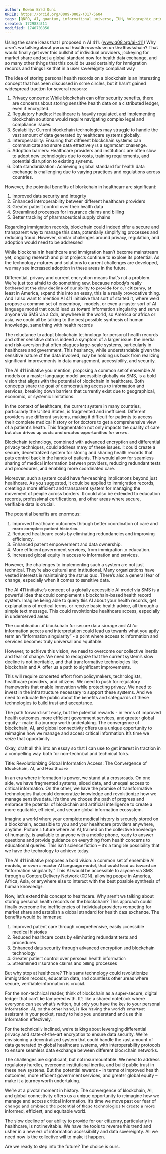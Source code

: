 ```yaml
---
author: Rowan Brad Quni
ORCID: https://orcid.org/0009-0002-4317-5604
tags: [QNFO, AI, quantum, informational universe, IUH, holographic principle]
created: 1729884711
modified: 1740708850
---
```


Using the same ideas that I proposed in AI 411. (www.q08.org/ai-411) Why aren’t we talking about personal health records on on the Blockchain? That would finally get over this bullshit of individual providers, jockeying for market share and set a global standard now for health data exchange, and so many other things that this could be used certainly for immigration records and things like that in a user sovereignty compliant way

The idea of storing personal health records on a blockchain is an interesting concept that has been discussed in some circles, but it hasn’t gained widespread traction for several reasons:

1. Privacy concerns: While blockchain can offer security benefits, there are concerns about storing sensitive health data on a distributed ledger, even if encrypted.
2. Regulatory hurdles: Healthcare is heavily regulated, and implementing blockchain solutions would require navigating complex legal and compliance issues.
3. Scalability: Current blockchain technologies may struggle to handle the vast amount of data generated by healthcare systems globally.
4. Interoperability: Ensuring that different blockchain systems can communicate and share data effectively is a significant challenge.
5. Adoption barriers: Healthcare providers and institutions are often slow to adopt new technologies due to costs, training requirements, and potential disruption to existing systems.
6. Data standardization: Achieving a global standard for health data exchange is challenging due to varying practices and regulations across countries.

However, the potential benefits of blockchain in healthcare are significant:

1. Improved data security and integrity
2. Enhanced interoperability between different healthcare providers
3. Greater patient control over their health data
4. Streamlined processes for insurance claims and billing
5. Better tracking of pharmaceutical supply chains

Regarding immigration records, blockchain could indeed offer a secure and transparent way to manage this data, potentially simplifying processes and reducing fraud. However, similar challenges around privacy, regulation, and adoption would need to be addressed.

While blockchain in healthcare and immigration hasn’t become mainstream yet, ongoing research and pilot projects continue to explore its potential. As the technology matures and solutions to current challenges are developed, we may see increased adoption in these areas in the future.

Differential, privacy and current encryption means that’s not a problem. We’re just too afraid to do something new, because nobody’s really bothered at the slow decline of our ability to provide for our citizenry, at least in America, expand this into an essay, this is a really provocative thing. And I also want to mention AI 411 initiative that sort of started it, where we’d propose a common set of ensemboy, I models, or even a master sort of AI language model that could lead us toward information singularity and serve anyone via SMS via a Cdn, anywhere in the world, so America or africa or asia, we could all be talking to the best possible synthesis of human knowledge, same thing with health records

The reluctance to adopt blockchain technology for personal health records and other sensitive data is indeed a symptom of a larger issue: the inertia and risk-aversion that often plagues large-scale systems, particularly in healthcare and government. This hesitancy, while understandable given the sensitive nature of the data involved, may be holding us back from realizing significant improvements in data management, accessibility, and security.

The AI 411 initiative you mention, proposing a common set of ensemble AI models or a master language model accessible globally via SMS, is a bold vision that aligns with the potential of blockchain in healthcare. Both concepts share the goal of democratizing access to information and services, breaking down barriers that currently exist due to geographical, economic, or systemic limitations.

In the context of healthcare, the current system in many countries, particularly the United States, is fragmented and inefficient. Different providers use different systems, making it difficult for patients to access their complete medical history or for doctors to get a comprehensive view of a patient’s health. This fragmentation not only impacts the quality of care but also drives up costs and creates opportunities for errors.

Blockchain technology, combined with advanced encryption and differential privacy techniques, could address many of these issues. It could create a secure, decentralized system for storing and sharing health records that puts control back in the hands of patients. This would allow for seamless sharing of medical information between providers, reducing redundant tests and procedures, and enabling more coordinated care.

Moreover, such a system could have far-reaching implications beyond just healthcare. As you suggested, it could be applied to immigration records, creating a more efficient and transparent system for managing the movement of people across borders. It could also be extended to education records, professional certifications, and other areas where secure, verifiable data is crucial.

The potential benefits are enormous:

1. Improved healthcare outcomes through better coordination of care and more complete patient histories.
2. Reduced healthcare costs by eliminating redundancies and improving efficiency.
3. Enhanced patient empowerment and data ownership.
4. More efficient government services, from immigration to education.
5. Increased global equity in access to information and services.

However, the challenges to implementing such a system are not just technical. They’re also cultural and institutional. Many organizations have vested interests in maintaining the status quo. There’s also a general fear of change, especially when it comes to sensitive data.

The AI 411 initiative’s concept of a globally accessible AI model via SMS is a powerful idea that could complement a blockchain-based health record system. Imagine being able to query this AI about your health records, get explanations of medical terms, or receive basic health advice, all through a simple text message. This could revolutionize healthcare access, especially in underserved areas.

The combination of blockchain for secure data storage and AI for information access and interpretation could lead us towards what you aptly term an “information singularity” - a point where access to information and services becomes truly universal and equitable.

However, to achieve this vision, we need to overcome our collective inertia and fear of change. We need to recognize that the current system’s slow decline is not inevitable, and that transformative technologies like blockchain and AI offer us a path to significant improvements.

This will require concerted effort from policymakers, technologists, healthcare providers, and citizens. We need to push for regulatory frameworks that enable innovation while protecting privacy. We need to invest in the infrastructure necessary to support these systems. And we need to educate the public about the benefits and safeguards of these technologies to build trust and acceptance.

The path forward isn’t easy, but the potential rewards - in terms of improved health outcomes, more efficient government services, and greater global equity - make it a journey worth undertaking. The convergence of blockchain, AI, and global connectivity offers us a unique opportunity to reimagine how we manage and access critical information. It’s time we seize that opportunity.

Okay, draft all this into an essay so that I can use to get interest in traction in a compelling way, both for non-technical and technical folks.

Title: Revolutionizing Global Information Access: The Convergence of Blockchain, AI, and Healthcare

In an era where information is power, we stand at a crossroads. On one side, we have fragmented systems, siloed data, and unequal access to critical information. On the other, we have the promise of transformative technologies that could democratize knowledge and revolutionize how we manage sensitive data. It’s time we choose the path of progress and embrace the potential of blockchain and artificial intelligence to create a more equitable, efficient, and secure global information ecosystem.

Imagine a world where your complete medical history is securely stored on a blockchain, accessible to you and your healthcare providers anywhere, anytime. Picture a future where an AI, trained on the collective knowledge of humanity, is available to anyone with a mobile phone, ready to answer questions and provide guidance on everything from health concerns to educational queries. This isn’t science fiction – it’s a tangible possibility that we have the technology to achieve today.

The AI 411 initiative proposes a bold vision: a common set of ensemble AI models, or even a master AI language model, that could lead us toward an “information singularity.” This AI would be accessible to anyone via SMS through a Content Delivery Network (CDN), allowing people in America, Africa, Asia, or anywhere else to interact with the best possible synthesis of human knowledge.

Now, let’s extend this concept to healthcare. Why aren’t we talking about storing personal health records on the blockchain? This approach could finally overcome the inefficiencies of individual providers competing for market share and establish a global standard for health data exchange. The benefits would be immense:

1. Improved patient care through comprehensive, easily accessible medical histories
2. Reduced healthcare costs by eliminating redundant tests and procedures
3. Enhanced data security through advanced encryption and blockchain technology
4. Greater patient control over personal health information
5. Streamlined insurance claims and billing processes

But why stop at healthcare? This same technology could revolutionize immigration records, education data, and countless other areas where secure, verifiable information is crucial.

For the non-technical reader, think of blockchain as a super-secure, digital ledger that can’t be tampered with. It’s like a shared notebook where everyone can see what’s written, but only you have the key to your personal information. AI, on the other hand, is like having the world’s smartest assistant in your pocket, ready to help you understand and use this information effectively.

For the technically inclined, we’re talking about leveraging differential privacy and state-of-the-art encryption to ensure data security. We’re envisioning a decentralized system that could handle the vast amount of data generated by global healthcare systems, with interoperability protocols to ensure seamless data exchange between different blockchain networks.

The challenges are significant, but not insurmountable. We need to address regulatory hurdles, overcome institutional inertia, and build public trust in these new systems. But the potential rewards – in terms of improved health outcomes, more efficient government services, and greater global equity – make it a journey worth undertaking.

We’re at a pivotal moment in history. The convergence of blockchain, AI, and global connectivity offers us a unique opportunity to reimagine how we manage and access critical information. It’s time we move past our fear of change and embrace the potential of these technologies to create a more informed, efficient, and equitable world.

The slow decline of our ability to provide for our citizenry, particularly in healthcare, is not inevitable. We have the tools to reverse this trend and usher in a new era of information accessibility and data sovereignty. All we need now is the collective will to make it happen.

Are we ready to step into the future? The choice is ours.
